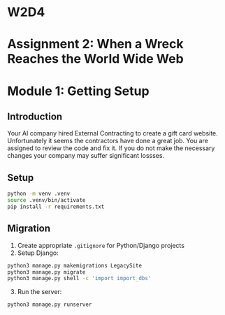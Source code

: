 # W2D4

# Assignment 2: When a Wreck Reaches the World Wide Web
# Module 1: Getting Setup

## Introduction
Your AI company hired External Contracting to create a gift card website. Unfortunately it seems the contractors have done a great job. You are assigned to review the code and fix it. If you do not make the necessary changes your company may suffer significant lossses.

## Setup
``` bash
python -m venv .venv
source .venv/bin/activate
pip install -r requirements.txt
```

## Migration
1. Create appropriate `.gitignore` for Python/Django projects
2. Setup Django:
``` bash
python3 manage.py makemigrations LegacySite
python3 manage.py migrate
python3 manage.py shell -c 'import import_dbs'
```
3. Run the server:
``` bash
python3 manage.py runserver
```